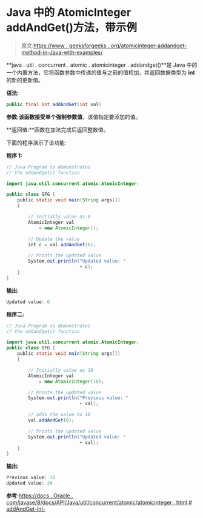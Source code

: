 # Java 中的 AtomicInteger addAndGet()方法，带示例

> 原文:[https://www . geeksforgeeks . org/atomicinteger-addandget-method-in-Java-with-examples/](https://www.geeksforgeeks.org/atomicinteger-addandget-method-in-java-with-examples/)

**java . util . concurrent . atomic . atomicinteger . addandget()**是 Java 中的一个内置方法，它将函数参数中传递的值与之前的值相加，并返回数据类型为 **int** 的新的更新值。

**语法:**

```java
public final int addAndGet(int val)

```

**参数:**该函数接受单个强制参数**值**，该值指定要添加的值。

**返回值:**函数在加法完成后返回整数值。

下面的程序演示了该功能:

**程序 1:**

```java
// Java Program to demonstrates
// the addandget() function

import java.util.concurrent.atomic.AtomicInteger;

public class GFG {
    public static void main(String args[])
    {

        // Initially value as 0
        AtomicInteger val
            = new AtomicInteger();

        // Update the value
        int c = val.addAndGet(6);

        // Prints the updated value
        System.out.println("Updated value: "
                           + c);
    }
}
```

**输出:**

```java
Updated value: 6

```

**程序二:**

```java
// Java Program to demonstrates
// the addandget() function

import java.util.concurrent.atomic.AtomicInteger;
public class GFG {
    public static void main(String args[])
    {

        // Initially value as 18
        AtomicInteger val
            = new AtomicInteger(18);

        // Prints the updated value
        System.out.println("Previous value: "
                           + val);

        // adds the value to 18
        val.addAndGet(6);

        // Prints the updated value
        System.out.println("Updated value: "
                           + val);
    }
}
```

**输出:**

```java
Previous value: 18
Updated value: 24

```

**参考:**[https://docs . Oracle . com/javase/8/docs/API/Java/util/concurrent/atomic/atomicinteger . html # addAndGet-int-](https://docs.oracle.com/javase/8/docs/api/java/util/concurrent/atomic/AtomicInteger.html#addAndGet-int-)